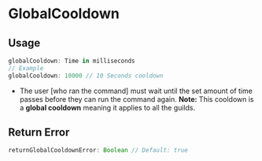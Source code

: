 # GlobalCooldown
## Usage
```js
globalCooldown: Time in milliseconds
// Example
globalCooldown: 10000 // 10 Seconds cooldown
```
* The user [who ran the command] must wait until the set amount of time passes before they can run the command again. **Note:** This cooldown is a __global cooldown__ meaning it applies to all the guilds.
## Return Error
```js
returnGlobalCooldownError: Boolean // Default: true
```